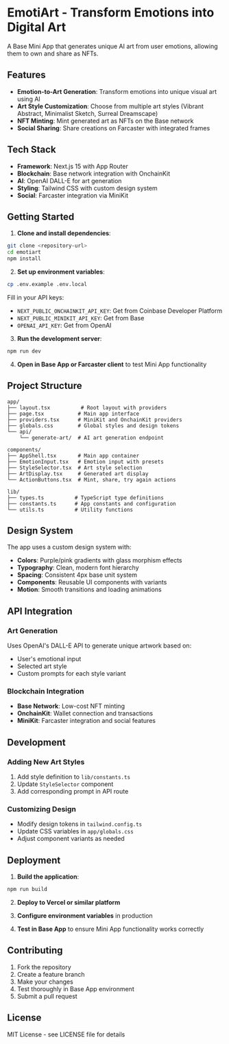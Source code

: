 # EmotiArt - Transform Emotions into Digital Art

A Base Mini App that generates unique AI art from user emotions, allowing them to own and share as NFTs.

## Features

- **Emotion-to-Art Generation**: Transform emotions into unique visual art using AI
- **Art Style Customization**: Choose from multiple art styles (Vibrant Abstract, Minimalist Sketch, Surreal Dreamscape)
- **NFT Minting**: Mint generated art as NFTs on the Base network
- **Social Sharing**: Share creations on Farcaster with integrated frames

## Tech Stack

- **Framework**: Next.js 15 with App Router
- **Blockchain**: Base network integration with OnchainKit
- **AI**: OpenAI DALL-E for art generation
- **Styling**: Tailwind CSS with custom design system
- **Social**: Farcaster integration via MiniKit

## Getting Started

1. **Clone and install dependencies**:
```bash
git clone <repository-url>
cd emotiart
npm install
```

2. **Set up environment variables**:
```bash
cp .env.example .env.local
```

Fill in your API keys:
- `NEXT_PUBLIC_ONCHAINKIT_API_KEY`: Get from Coinbase Developer Platform
- `NEXT_PUBLIC_MINIKIT_API_KEY`: Get from Base
- `OPENAI_API_KEY`: Get from OpenAI

3. **Run the development server**:
```bash
npm run dev
```

4. **Open in Base App or Farcaster client** to test Mini App functionality

## Project Structure

```
app/
├── layout.tsx          # Root layout with providers
├── page.tsx           # Main app interface
├── providers.tsx      # MiniKit and OnchainKit providers
├── globals.css        # Global styles and design tokens
└── api/
    └── generate-art/  # AI art generation endpoint

components/
├── AppShell.tsx       # Main app container
├── EmotionInput.tsx   # Emotion input with presets
├── StyleSelector.tsx  # Art style selection
├── ArtDisplay.tsx     # Generated art display
└── ActionButtons.tsx  # Mint, share, try again actions

lib/
├── types.ts          # TypeScript type definitions
├── constants.ts      # App constants and configuration
└── utils.ts          # Utility functions
```

## Design System

The app uses a custom design system with:
- **Colors**: Purple/pink gradients with glass morphism effects
- **Typography**: Clean, modern font hierarchy
- **Spacing**: Consistent 4px base unit system
- **Components**: Reusable UI components with variants
- **Motion**: Smooth transitions and loading animations

## API Integration

### Art Generation
Uses OpenAI's DALL-E API to generate unique artwork based on:
- User's emotional input
- Selected art style
- Custom prompts for each style variant

### Blockchain Integration
- **Base Network**: Low-cost NFT minting
- **OnchainKit**: Wallet connection and transactions
- **MiniKit**: Farcaster integration and social features

## Development

### Adding New Art Styles
1. Add style definition to `lib/constants.ts`
2. Update `StyleSelector` component
3. Add corresponding prompt in API route

### Customizing Design
- Modify design tokens in `tailwind.config.ts`
- Update CSS variables in `app/globals.css`
- Adjust component variants as needed

## Deployment

1. **Build the application**:
```bash
npm run build
```

2. **Deploy to Vercel or similar platform**

3. **Configure environment variables** in production

4. **Test in Base App** to ensure Mini App functionality works correctly

## Contributing

1. Fork the repository
2. Create a feature branch
3. Make your changes
4. Test thoroughly in Base App environment
5. Submit a pull request

## License

MIT License - see LICENSE file for details
